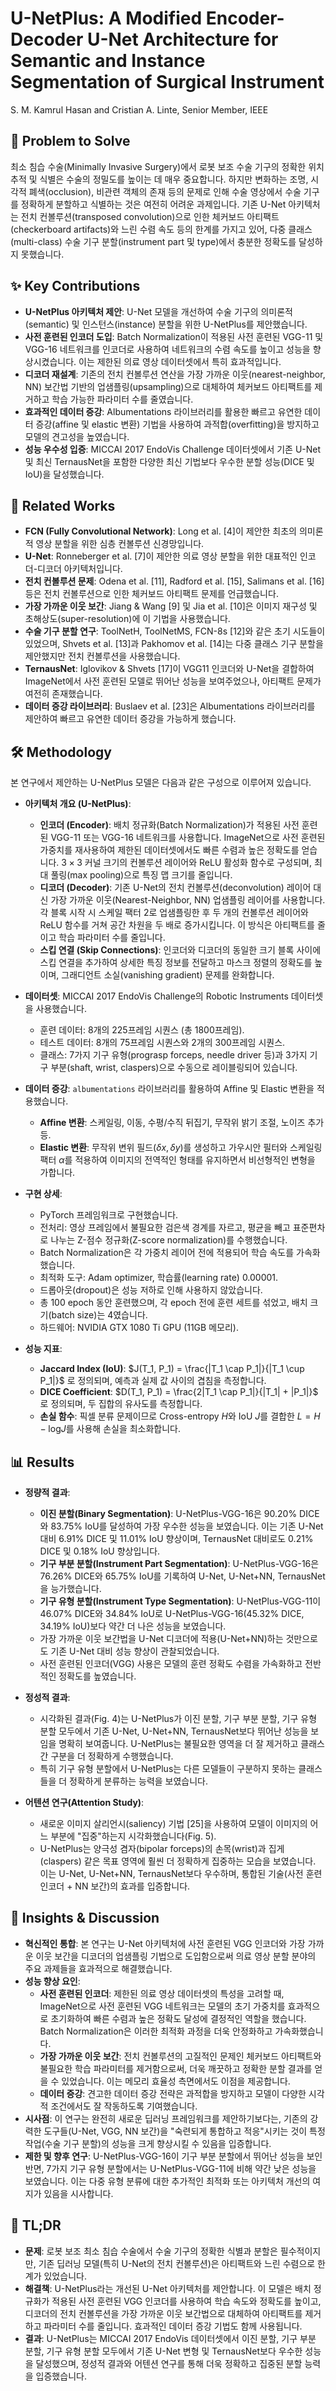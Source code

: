 # U-NetPlus: A Modified Encoder-Decoder U-Net Architecture for Semantic and Instance Segmentation of Surgical Instrument
S. M. Kamrul Hasan and Cristian A. Linte, Senior Member, IEEE

## 🧩 Problem to Solve
최소 침습 수술(Minimally Invasive Surgery)에서 로봇 보조 수술 기구의 정확한 위치 추적 및 식별은 수술의 정밀도를 높이는 데 매우 중요합니다. 하지만 변화하는 조명, 시각적 폐색(occlusion), 비관련 객체의 존재 등의 문제로 인해 수술 영상에서 수술 기구를 정확하게 분할하고 식별하는 것은 여전히 어려운 과제입니다. 기존 U-Net 아키텍처는 전치 컨볼루션(transposed convolution)으로 인한 체커보드 아티팩트(checkerboard artifacts)와 느린 수렴 속도 등의 한계를 가지고 있어, 다중 클래스(multi-class) 수술 기구 분할(instrument part 및 type)에서 충분한 정확도를 달성하지 못했습니다.

## ✨ Key Contributions
*   **U-NetPlus 아키텍처 제안**: U-Net 모델을 개선하여 수술 기구의 의미론적(semantic) 및 인스턴스(instance) 분할을 위한 U-NetPlus를 제안했습니다.
*   **사전 훈련된 인코더 도입**: Batch Normalization이 적용된 사전 훈련된 VGG-11 및 VGG-16 네트워크를 인코더로 사용하여 네트워크의 수렴 속도를 높이고 성능을 향상시켰습니다. 이는 제한된 의료 영상 데이터셋에서 특히 효과적입니다.
*   **디코더 재설계**: 기존의 전치 컨볼루션 연산을 가장 가까운 이웃(nearest-neighbor, NN) 보간법 기반의 업샘플링(upsampling)으로 대체하여 체커보드 아티팩트를 제거하고 학습 가능한 파라미터 수를 줄였습니다.
*   **효과적인 데이터 증강**: Albumentations 라이브러리를 활용한 빠르고 유연한 데이터 증강(affine 및 elastic 변환) 기법을 사용하여 과적합(overfitting)을 방지하고 모델의 견고성을 높였습니다.
*   **성능 우수성 입증**: MICCAI 2017 EndoVis Challenge 데이터셋에서 기존 U-Net 및 최신 TernausNet을 포함한 다양한 최신 기법보다 우수한 분할 성능(DICE 및 IoU)을 달성했습니다.

## 📎 Related Works
*   **FCN (Fully Convolutional Network)**: Long et al. [4]이 제안한 최초의 의미론적 영상 분할을 위한 심층 컨볼루션 신경망입니다.
*   **U-Net**: Ronneberger et al. [7]이 제안한 의료 영상 분할을 위한 대표적인 인코더-디코더 아키텍처입니다.
*   **전치 컨볼루션 문제**: Odena et al. [11], Radford et al. [15], Salimans et al. [16] 등은 전치 컨볼루션으로 인한 체커보드 아티팩트 문제를 언급했습니다.
*   **가장 가까운 이웃 보간**: Jiang & Wang [9] 및 Jia et al. [10]은 이미지 재구성 및 초해상도(super-resolution)에 이 기법을 사용했습니다.
*   **수술 기구 분할 연구**: ToolNetH, ToolNetMS, FCN-8s [12]와 같은 초기 시도들이 있었으며, Shvets et al. [13]과 Pakhomov et al. [14]는 다중 클래스 기구 분할을 제안했지만 전치 컨볼루션을 사용했습니다.
*   **TernausNet**: Iglovikov & Shvets [17]이 VGG11 인코더와 U-Net을 결합하여 ImageNet에서 사전 훈련된 모델로 뛰어난 성능을 보여주었으나, 아티팩트 문제가 여전히 존재했습니다.
*   **데이터 증강 라이브러리**: Buslaev et al. [23]은 Albumentations 라이브러리를 제안하여 빠르고 유연한 데이터 증강을 가능하게 했습니다.

## 🛠️ Methodology
본 연구에서 제안하는 U-NetPlus 모델은 다음과 같은 구성으로 이루어져 있습니다.

*   **아키텍처 개요 (U-NetPlus)**:
    *   **인코더 (Encoder)**: 배치 정규화(Batch Normalization)가 적용된 사전 훈련된 VGG-11 또는 VGG-16 네트워크를 사용합니다. ImageNet으로 사전 훈련된 가중치를 재사용하여 제한된 데이터셋에서도 빠른 수렴과 높은 정확도를 얻습니다. $3 \times 3$ 커널 크기의 컨볼루션 레이어와 ReLU 활성화 함수로 구성되며, 최대 풀링(max pooling)으로 특징 맵 크기를 줄입니다.
    *   **디코더 (Decoder)**: 기존 U-Net의 전치 컨볼루션(deconvolution) 레이어 대신 가장 가까운 이웃(Nearest-Neighbor, NN) 업샘플링 레이어를 사용합니다. 각 블록 시작 시 스케일 팩터 2로 업샘플링한 후 두 개의 컨볼루션 레이어와 ReLU 함수를 거쳐 공간 차원을 두 배로 증가시킵니다. 이 방식은 아티팩트를 줄이고 학습 파라미터 수를 줄입니다.
    *   **스킵 연결 (Skip Connections)**: 인코더와 디코더의 동일한 크기 블록 사이에 스킵 연결을 추가하여 상세한 특징 정보를 전달하고 마스크 정렬의 정확도를 높이며, 그래디언트 소실(vanishing gradient) 문제를 완화합니다.

*   **데이터셋**: MICCAI 2017 EndoVis Challenge의 Robotic Instruments 데이터셋을 사용했습니다.
    *   훈련 데이터: 8개의 225프레임 시퀀스 (총 1800프레임).
    *   테스트 데이터: 8개의 75프레임 시퀀스와 2개의 300프레임 시퀀스.
    *   클래스: 7가지 기구 유형(prograsp forceps, needle driver 등)과 3가지 기구 부분(shaft, wrist, claspers)으로 수동으로 레이블링되어 있습니다.

*   **데이터 증강**: `albumentations` 라이브러리를 활용하여 Affine 및 Elastic 변환을 적용했습니다.
    *   **Affine 변환**: 스케일링, 이동, 수평/수직 뒤집기, 무작위 밝기 조절, 노이즈 추가 등.
    *   **Elastic 변환**: 무작위 변위 필드($\delta x, \delta y$)를 생성하고 가우시안 필터와 스케일링 팩터 $\alpha$를 적용하여 이미지의 전역적인 형태를 유지하면서 비선형적인 변형을 가합니다.

*   **구현 상세**:
    *   PyTorch 프레임워크로 구현했습니다.
    *   전처리: 영상 프레임에서 불필요한 검은색 경계를 자르고, 평균을 빼고 표준편차로 나누는 Z-점수 정규화(Z-score normalization)를 수행했습니다.
    *   Batch Normalization은 각 가중치 레이어 전에 적용되어 학습 속도를 가속화했습니다.
    *   최적화 도구: Adam optimizer, 학습률(learning rate) $0.00001$.
    *   드롭아웃(dropout)은 성능 저하로 인해 사용하지 않았습니다.
    *   총 100 epoch 동안 훈련했으며, 각 epoch 전에 훈련 세트를 섞었고, 배치 크기(batch size)는 4였습니다.
    *   하드웨어: NVIDIA GTX 1080 Ti GPU (11GB 메모리).

*   **성능 지표**:
    *   **Jaccard Index (IoU)**: $J(T_1, P_1) = \frac{|T_1 \cap P_1|}{|T_1 \cup P_1|}$ 로 정의되며, 예측과 실제 값 사이의 겹침을 측정합니다.
    *   **DICE Coefficient**: $D(T_1, P_1) = \frac{2|T_1 \cap P_1|}{|T_1| + |P_1|}$ 로 정의되며, 두 집합의 유사도를 측정합니다.
    *   **손실 함수**: 픽셀 분류 문제이므로 Cross-entropy $H$와 IoU $J$를 결합한 $L = H - \text{log}J$를 사용해 손실을 최소화합니다.

## 📊 Results
*   **정량적 결과**:
    *   **이진 분할(Binary Segmentation)**: U-NetPlus-VGG-16은 90.20% DICE와 83.75% IoU를 달성하여 가장 우수한 성능을 보였습니다. 이는 기존 U-Net 대비 6.91% DICE 및 11.01% IoU 향상이며, TernausNet 대비로도 0.21% DICE 및 0.18% IoU 향상입니다.
    *   **기구 부분 분할(Instrument Part Segmentation)**: U-NetPlus-VGG-16은 76.26% DICE와 65.75% IoU를 기록하여 U-Net, U-Net+NN, TernausNet을 능가했습니다.
    *   **기구 유형 분할(Instrument Type Segmentation)**: U-NetPlus-VGG-11이 46.07% DICE와 34.84% IoU로 U-NetPlus-VGG-16(45.32% DICE, 34.19% IoU)보다 약간 더 나은 성능을 보였습니다.
    *   가장 가까운 이웃 보간법을 U-Net 디코더에 적용(U-Net+NN)하는 것만으로도 기존 U-Net 대비 성능 향상이 관찰되었습니다.
    *   사전 훈련된 인코더(VGG) 사용은 모델의 훈련 정확도 수렴을 가속화하고 전반적인 정확도를 높였습니다.

*   **정성적 결과**:
    *   시각화된 결과(Fig. 4)는 U-NetPlus가 이진 분할, 기구 부분 분할, 기구 유형 분할 모두에서 기존 U-Net, U-Net+NN, TernausNet보다 뛰어난 성능을 보임을 명확히 보여줍니다. U-NetPlus는 불필요한 영역을 더 잘 제거하고 클래스 간 구분을 더 정확하게 수행했습니다.
    *   특히 기구 유형 분할에서 U-NetPlus는 다른 모델들이 구분하지 못하는 클래스들을 더 정확하게 분류하는 능력을 보였습니다.

*   **어텐션 연구(Attention Study)**:
    *   새로운 이미지 살리언시(saliency) 기법 [25]을 사용하여 모델이 이미지의 어느 부분에 "집중"하는지 시각화했습니다(Fig. 5).
    *   U-NetPlus는 양극성 겸자(bipolar forceps)의 손목(wrist)과 집게(claspers) 같은 목표 영역에 훨씬 더 정확하게 집중하는 모습을 보였습니다. 이는 U-Net, U-Net+NN, TernausNet보다 우수하며, 통합된 기술(사전 훈련 인코더 + NN 보간)의 효과를 입증합니다.

## 🧠 Insights & Discussion
*   **혁신적인 통합**: 본 연구는 U-Net 아키텍처에 사전 훈련된 VGG 인코더와 가장 가까운 이웃 보간을 디코더의 업샘플링 기법으로 도입함으로써 의료 영상 분할 분야의 주요 과제들을 효과적으로 해결했습니다.
*   **성능 향상 요인**:
    *   **사전 훈련된 인코더**: 제한된 의료 영상 데이터셋의 특성을 고려할 때, ImageNet으로 사전 훈련된 VGG 네트워크는 모델의 초기 가중치를 효과적으로 초기화하여 빠른 수렴과 높은 정확도 달성에 결정적인 역할을 했습니다. Batch Normalization은 이러한 최적화 과정을 더욱 안정화하고 가속화했습니다.
    *   **가장 가까운 이웃 보간**: 전치 컨볼루션의 고질적인 문제인 체커보드 아티팩트와 불필요한 학습 파라미터를 제거함으로써, 더욱 깨끗하고 정확한 분할 결과를 얻을 수 있었습니다. 이는 메모리 효율성 측면에서도 이점을 제공합니다.
    *   **데이터 증강**: 견고한 데이터 증강 전략은 과적합을 방지하고 모델이 다양한 시각적 조건에서도 잘 작동하도록 기여했습니다.
*   **시사점**: 이 연구는 완전히 새로운 딥러닝 프레임워크를 제안하기보다는, 기존의 강력한 도구들(U-Net, VGG, NN 보간)을 "숙련되게 통합하고 적응"시키는 것이 특정 작업(수술 기구 분할)의 성능을 크게 향상시킬 수 있음을 입증합니다.
*   **제한 및 향후 연구**: U-NetPlus-VGG-16이 기구 부분 분할에서 뛰어난 성능을 보인 반면, 7가지 기구 유형 분할에서는 U-NetPlus-VGG-11에 비해 약간 낮은 성능을 보였습니다. 이는 다중 유형 분류에 대한 추가적인 최적화 또는 아키텍처 개선의 여지가 있음을 시사합니다.

## 📌 TL;DR
*   **문제**: 로봇 보조 최소 침습 수술에서 수술 기구의 정확한 식별과 분할은 필수적이지만, 기존 딥러닝 모델(특히 U-Net의 전치 컨볼루션)은 아티팩트와 느린 수렴으로 한계가 있었습니다.
*   **해결책**: U-NetPlus라는 개선된 U-Net 아키텍처를 제안합니다. 이 모델은 배치 정규화가 적용된 사전 훈련된 VGG 인코더를 사용하여 학습 속도와 정확도를 높이고, 디코더의 전치 컨볼루션을 가장 가까운 이웃 보간법으로 대체하여 아티팩트를 제거하고 파라미터 수를 줄입니다. 효과적인 데이터 증강 기법도 함께 사용됩니다.
*   **결과**: U-NetPlus는 MICCAI 2017 EndoVis 데이터셋에서 이진 분할, 기구 부분 분할, 기구 유형 분할 모두에서 기존 U-Net 변형 및 TernausNet보다 우수한 성능을 달성했으며, 정성적 결과와 어텐션 연구를 통해 더욱 정확하고 집중된 분할 능력을 입증했습니다.